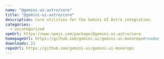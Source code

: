 ```yaml
---
name: "@gemini-ui-astro/core"
title: "@gemini-ui-astro/core"
description: Core utilities for the Gemini UI Astro integration.
categories:
  - uncategorized
npmUrl: https://www.npmjs.com/package/@gemini-ui-astro/core
homepageUrl: https://github.com/gemini-ui/gemini-ui-monorepo#readme
downloads: 21
repoUrl: https://github.com/gemini-ui/gemini-ui-monorepo
---
```

